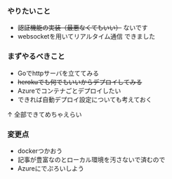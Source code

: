 ### やりたいこと
* ~~認証機能の実装（最悪なくてもいい）~~ ないです
* websocketを用いてリアルタイム通信 できました

### まずやるべきこと
* Goでhttpサーバを立ててみる
* ~~herokuでも何でもいいからデプロイしてみる~~
* Azureでコンテナごとデプロイしたい
* できれば自動デプロイ設定についても考えておく  

↑ 全部できてめちゃえらい

### 変更点
* dockerつかおう
* 記事が豊富なのとローカル環境を汚さないで済むので
* Azureにでぷろいしよう
